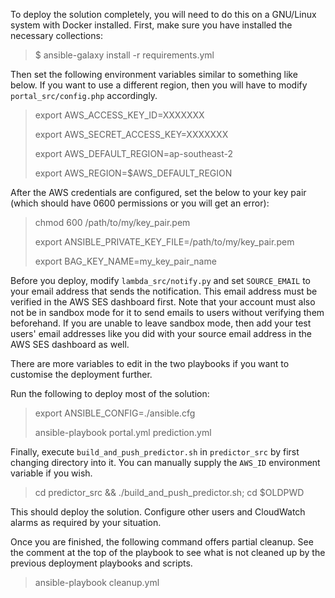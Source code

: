 To deploy the solution completely, you will need to do this on a GNU/Linux
system with Docker installed. First, make sure you have installed the necessary
collections:
>$ ansible-galaxy install -r requirements.yml

Then set the following environment variables similar to something like below.
If you want to use a different region, then you will have to modify
`portal_src/config.php` accordingly.

>export AWS_ACCESS_KEY_ID=XXXXXXX
>
>export AWS_SECRET_ACCESS_KEY=XXXXXXX
>
>export AWS_DEFAULT_REGION=ap-southeast-2
>
>export AWS_REGION=$AWS_DEFAULT_REGION

After the AWS credentials are configured, set the below to
your key pair (which should have 0600 permissions or you will get an error):

>chmod 600 /path/to/my/key_pair.pem
>
>export ANSIBLE_PRIVATE_KEY_FILE=/path/to/my/key_pair.pem
>
>export BAG_KEY_NAME=my_key_pair_name

Before you deploy, modify `lambda_src/notify.py` and set `SOURCE_EMAIL` to your
email address that sends the notification. This email address must be verified
in the AWS SES dashboard first. Note that your account must also not be in
sandbox mode for it to send emails to users without verifying them beforehand.
If you are unable to leave sandbox mode, then add your test users' email
addresses like you did with your source email address in the AWS SES dashboard
as well.

There are more variables to edit in the two playbooks if you want to customise
the deployment further.

Run the following to deploy most of the solution:
>export ANSIBLE_CONFIG=./ansible.cfg
>
>ansible-playbook portal.yml prediction.yml

Finally, execute `build_and_push_predictor.sh` in `predictor_src` by first
changing directory into it. You can manually supply the `AWS_ID` environment
variable if you wish.
>cd predictor_src && ./build_and_push_predictor.sh; cd $OLDPWD

This should deploy the solution. Configure other users and CloudWatch alarms
as required by your situation.

Once you are finished, the following command offers partial cleanup. See the
comment at the top of the playbook to see what is not cleaned up by the
previous deployment playbooks and scripts.
>ansible-playbook cleanup.yml
